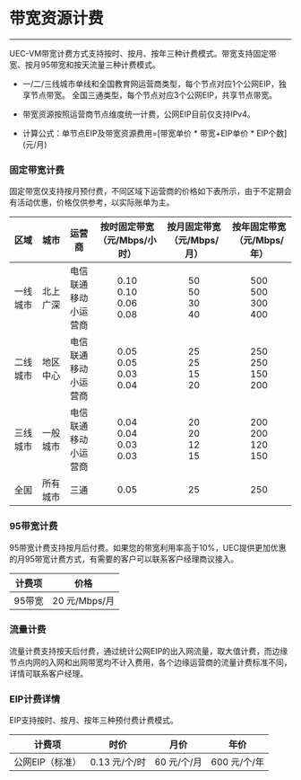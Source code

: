 # 带宽资源计费
------
UEC-VM带宽计费方式支持按时、按月、按年三种计费模式。带宽支持固定带宽、按月95带宽和按天流量三种计费模式。 

- 一/二/三线城市单线和全国教育网运营商类型，每个节点对应1个公网EIP，独享节点带宽。 全国三通类型，每个节点对应3个公网EIP，共享节点带宽。

- 带宽资源按照运营商节点维度统一计费，公网EIP目前仅支持IPv4。

- 计算公式：单节点EIP及带宽资源费用=[带宽单价 * 带宽+EIP单价 * EIP个数] (元/月)



### **固定带宽计费**

固定带宽仅支持按月预付费，不同区域下运营商的价格如下表所示，由于不定期会有活动优惠，价格仅供参考，以实际账单为主。

| 区域 | 城市  | 运营商| 按时固定带宽<br>（元/Mbps/小时） | 按月固定带宽<br>  （元/Mbps/月） | 按年固定带宽<br>  （元/Mbps/年） |
|  :--:  | :--:  | :--:  | :----:  |  :----: |  :----: |
|一线城市|北上广深|电信<br>联通<br>移动<br>小运营商|0.10<br>0.10<br>0.06<br>0.08|50<br>50<br>30<br>40|500<br>500<br>300<br>400|
|二线城市|地区中心|电信<br>联通<br>移动<br>小运营商|0.05<br>0.05<br>0.03<br>0.04|25<br>25<br>15<br>20|250<br>250<br>150<br>200|
|三线城市|一般城市|电信<br>联通<br>移动<br>小运营商|0.04<br>0.04<br>0.03<br>0.03|20<br>20<br>12<br>15|200<br>200<br>120<br>150|
|全国|所有城市|三通|0.05|25|250|



### **95带宽计费**

95带宽计费支持按月后付费。如果您的带宽利用率高于10%，UEC提供更加优惠的月95带宽计费方式，有需要的客户可以联系客户经理商议接入。

| 计费项 | 价格 |
|  :--:  | :----: |
| 95带宽 | 20 元/Mbps/月 |



### **流量计费**

流量计费支持按天后付费，通过统计公网EIP的出入网流量，取大值计费，而边缘节点内网的入网和出网带宽均不计入费用，各个边缘运营商的流量计费标准不同，详情可联系客户经理。  



### **EIP计费详情**

EIP支持按时、按月、按年三种预付费计费模式。  


| 计费项 | 时价 | 月价 | 年价 |
|  :--:  |:----: | :----:  |  :----: |
| 公网EIP（标准） | 0.13 元/个/时 | 60 元/个/月 | 600 元/个/年 |



